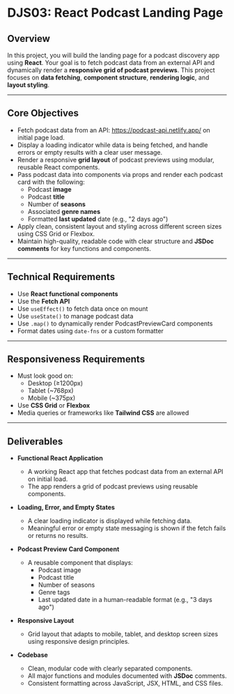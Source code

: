 # DJS03: React Podcast Landing Page

## Overview

In this project, you will build the landing page for a podcast discovery app using **React**. Your goal is to fetch podcast data from an external API and dynamically render a **responsive grid of podcast previews**. This project focuses on **data fetching**, **component structure**, **rendering logic**, and **layout styling**.

---

## Core Objectives

- Fetch podcast data from an API: https://podcast-api.netlify.app/ on initial page load.
- Display a loading indicator while data is being fetched, and handle errors or empty results with a clear user message.
- Render a responsive **grid layout** of podcast previews using modular, reusable React components.
- Pass podcast data into components via props and render each podcast card with the following:
  - Podcast **image**
  - Podcast **title**
  - Number of **seasons**
  - Associated **genre names**
  - Formatted **last updated** date (e.g., "2 days ago")
- Apply clean, consistent layout and styling across different screen sizes using CSS Grid or Flexbox.
- Maintain high-quality, readable code with clear structure and **JSDoc comments** for key functions and components.

---

## Technical Requirements

- Use **React functional components**
- Use the **Fetch API**
- Use `useEffect()` to fetch data once on mount
- Use `useState()` to manage podcast data
- Use `.map()` to dynamically render PodcastPreviewCard components
- Format dates using `date-fns` or a custom formatter

---

## Responsiveness Requirements

- Must look good on:
  - Desktop (≥1200px)
  - Tablet (~768px)
  - Mobile (~375px)
- Use **CSS Grid** or **Flexbox**
- Media queries or frameworks like **Tailwind CSS** are allowed

---

## Deliverables

- **Functional React Application**

  - A working React app that fetches podcast data from an external API on initial load.
  - The app renders a grid of podcast previews using reusable components.

- **Loading, Error, and Empty States**

  - A clear loading indicator is displayed while fetching data.
  - Meaningful error or empty state messaging is shown if the fetch fails or returns no results.

- **Podcast Preview Card Component**

  - A reusable component that displays:
    - Podcast image
    - Podcast title
    - Number of seasons
    - Genre tags
    - Last updated date in a human-readable format (e.g., "3 days ago")

- **Responsive Layout**

  - Grid layout that adapts to mobile, tablet, and desktop screen sizes using responsive design principles.

- **Codebase**
  - Clean, modular code with clearly separated components.
  - All major functions and modules documented with **JSDoc** comments.
  - Consistent formatting across JavaScript, JSX, HTML, and CSS files.
